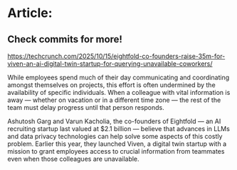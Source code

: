 # Article:

## Check commits for more!
https://techcrunch.com/2025/10/15/eightfold-co-founders-raise-35m-for-viven-an-ai-digital-twin-startup-for-querying-unavailable-coworkers/

While employees spend much of their day communicating and coordinating amongst themselves on projects, this effort is often undermined by the availability of specific individuals. When a colleague with vital information is away — whether on vacation or in a different time zone — the rest of the team must delay progress until that person responds.

Ashutosh Garg and Varun Kacholia, the co-founders of Eightfold — an AI recruiting startup last valued at $2.1 billion — believe that advances in LLMs and data privacy technologies can help solve some aspects of this costly problem. Earlier this year, they launched Viven, a digital twin startup with a mission to grant employees access to crucial information from teammates even when those colleagues are unavailable.